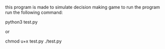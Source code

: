 this program is made to simulate decision making game 
to run the program run the following command:

python3 test.py 

or  

chmod u+x test.py 
./test.py 

